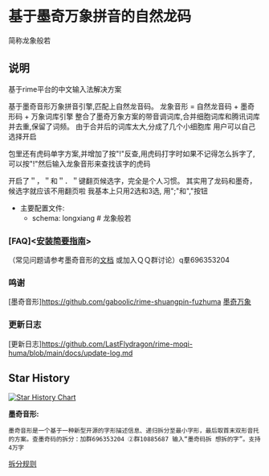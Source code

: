 # 基于墨奇万象拼音的自然龙码
简称龙象般若
## 说明
基于rime平台的中文输入法解决方案

基于墨奇音形万象拼音引擎,匹配上自然龙音码。
龙象音形 = 自然龙音码 + 墨奇形码 + 万象词库引擎
整合了墨奇万象方案的带音调词库,合并细胞词库和腾讯词库并去重,保留了词频。
由于合并后的词库太大,分成了几个小细胞库
用户可以自己选择开启

包里还有虎码单字方案,并增加了按"!"反查,用虎码打字时如果不记得怎么拆字了,可以按"!"然后输入龙象音形来查找该字的虎码

开启了＂，＂和＂．＂键翻页候选字，完全是个人习惯。
其实用了龙码和墨奇，候选字就应该不用翻页啦
我基本上只用2选和3选, 用";"和","按钮

- 主要配置文件:
  - schema: longxiang # 龙象般若

### [FAQ]<[安装简要指南](https://github.com/LastFlydragon/rime-moqi-huma/blob/main/docs/INSTALL.md)>
（常见问题请参考墨奇音形的[文档](https://github.com/gaboolic/rime-shuangpin-fuzhuma/blob/main/md/FAQ.md)
或加入ＱＱ群讨论）q羣696353204

### 鸣谢
[墨奇音形]<https://github.com/gaboolic/rime-shuangpin-fuzhuma>
[墨奇万象](https://github.com/gaboolic/rime-shuangpin-fuzhuma)

### 更新日志
[更新日志]<https://github.com/LastFlydragon/rime-moqi-huma/blob/main/docs/update-log.md>

## Star History
[![Star History Chart](https://api.star-history.com/svg?repos=LastFlydragon/rime-moqi-huma&type=Date)](https://star-history.com/#LastFlydragon/rime-moqi-huma&Date)

**墨奇音形:**

    墨奇音形是一个基于一种新型开源的字形描述信息、递归拆分至最小字形，最后取首末双形音托的方案。查墨奇码的拆分：加群696353204 ②群10885687 输入“墨奇码拆 想拆的字”。支持4万字

   [拆分规则](https://github.com/gaboolic/rime-shuangpin-fuzhuma/wiki/%E5%A2%A8%E5%A5%87%E7%A0%81%E6%8B%86%E5%88%86%E8%A7%84%E5%88%99)[](https://github.com/gaboolic/rime-shuangpin-fuzhuma/wiki/%E5%A2%A8%E5%A5%87%E7%A0%81%E6%8B%86%E5%88%86%E8%A7%84%E5%88%99)

